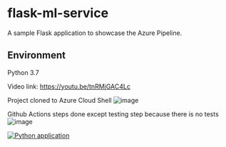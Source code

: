 # flask-ml-service
A sample Flask application to showcase the Azure Pipeline.

## Environment
Python 3.7

Video link:
https://youtu.be/tnRMjGAC4Lc

Project cloned to Azure Cloud Shell
![image](https://github.com/selimkayali/flask-ml-service/assets/37865633/d2b02950-0afe-480a-ab3b-9181d22884e7)

Github Actions steps done except testing step because there is no tests
![image](https://github.com/selimkayali/flask-ml-service/assets/37865633/2909ba5f-6f00-4dab-b683-29a6770db389)





[![Python application](https://github.com/selimkayali/flask-ml-service/actions/workflows/python-app.yml/badge.svg)](https://github.com/selimkayali/flask-ml-service/actions/workflows/python-app.yml)
